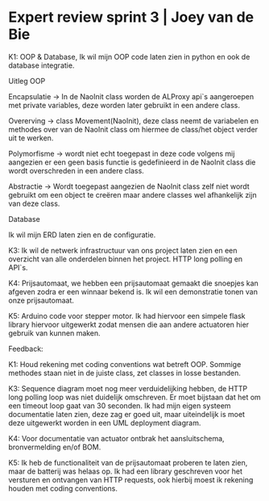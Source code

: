 # Expert review sprint 3 | Joey van de Bie

K1: OOP & Database, Ik wil mijn OOP code laten zien in python en ook de database integratie. 

Uitleg OOP

Encapsulatie -> In de NaoInit class worden de ALProxy api`s aangeroepen met private variables, deze worden later gebruikt in een andere class.

Overerving -> class Movement(NaoInit), deze class neemt de variabelen en methodes over van de NaoInit class om hiermee de class/het object verder uit te werken.

Polymorfisme -> wordt niet echt toegepast in deze code volgens mij aangezien er een geen basis functie is gedefinieerd in de NaoInit class die wordt overschreden in een andere class.

Abstractie -> Wordt toegepast aangezien de NaoInit class zelf niet wordt gebruikt om een object te creëren maar andere classes wel afhankelijk zijn van deze class.

Database

Ik wil mijn ERD laten zien en de configuratie.

K3: Ik wil de netwerk infrastructuur van ons project laten zien en een overzicht van alle onderdelen binnen het project.
HTTP long polling en API`s.

K4: Prijsautomaat, we hebben een prijsautomaat gemaakt die snoepjes kan afgeven zodra er een winnaar bekend is.
Ik wil een demonstratie tonen van onze prijsautomaat.

K5: Arduino code voor stepper motor. Ik had hiervoor een simpele flask library hiervoor uitgewerkt zodat mensen die aan andere actuatoren hier gebruik van kunnen maken. 

Feedback:

K1: Houd rekening met coding conventions wat betreft OOP. Sommige methodes staan niet in de juiste class, zet classes in losse bestanden.

K3: Sequence diagram moet nog meer verduidelijking hebben, de HTTP long polling loop was niet duidelijk omschreven. Er moet bijstaan dat het om een timeout loop gaat van 30 seconden. Ik had mijn eigen systeem documentatie laten zien, deze zag er goed uit, maar uiteindelijk is moet deze uitgewerkt worden in een UML deployment diagram.

K4: Voor documentatie van actuator ontbrak het aansluitschema, bronvermelding en/of BOM.

K5: Ik heb de functionaliteit van de prijsautomaat proberen te laten zien, maar de batterij was helaas op. Ik had een library geschreven voor het versturen en ontvangen van HTTP requests, ook hierbij moest ik rekening houden met coding conventions.

